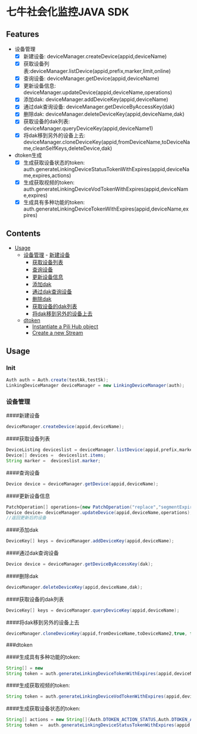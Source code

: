 # 七牛社会化监控JAVA SDK

## Features

- 设备管理
	- [x] 新建设备: deviceManager.createDevice(appid,deviceName)
	- [x] 获取设备列表:deviceManager.listDevice(appid,prefix,marker,limit,online)
	- [x] 查询设备: deviceManager.getDevice(appid,deviceName)
	- [x] 更新设备信息: deviceManager.updateDevice(appid,deviceName,operations)
	- [x] 添加dak: deviceManager.addDeviceKey(appid,deviceName)
	- [x] 通过dak查询设备: deviceManager.getDeviceByAccessKey(dak)
	- [x] 删除dak: deviceManager.deleteDeviceKey(appid,deviceName,dak)
	- [x] 获取设备的dak列表: deviceManager.queryDeviceKey(appid,deviceName1)
	- [x] 将dak移到另外的设备上去: deviceManager.cloneDeviceKey(appid,fromDeviceName,toDeviceName,cleanSelfKeys,deleteDevice,dak)
- dtoken生成
	- [x] 生成获取设备状态的token: auth.generateLinkingDeviceStatusTokenWithExpires(appid,deviceName,expires,actions)
	- [x] 生成获取视频的token: auth.generateLinkingDeviceVodTokenWithExpires(appid,deviceName,expires)
	- [x] 生成具有多种功能的token: auth.generateLinkingDeviceTokenWithExpires(appid,deviceName,expires)

## Contents


- [Usage](#usage)
	- [设备管理](#设备管理)
	        - [新建设备](#新建设备)
		- [获取设备列表](#获取设备列表)
		- [查询设备](#查询设备)
		- [更新设备信息](#更新设备信息)
		- [添加dak](#添加dak)
		- [通过dak查询设备](#通过dak查询设备)
		- [删除dak](#删除dak)
		- [获取设备的dak列表](#获取设备的dak列表)
		- [将dak移到另外的设备上去](#将dak移到另外的设备上去)
	- [dtoken](#dtoken)
		- [Instantiate a Pili Hub object](#instantiate-a-pili-hub-object)
		- [Create a new Stream](#create-a-new-stream)


## Usage

### Init

```java
Auth auth = Auth.create(testAk,testSk);
LinkingDeviceManager deviceManager = new LinkingDeviceManager(auth);
```

### 设备管理

####新建设备

```java
deviceManager.createDevice(appid,deviceName);
```
####获取设备列表

```java
DeviceListing deviceslist = deviceManager.listDevice(appid,prefix,marker,limit,online)
Device[] devices =  deviceslist.items;
String marker =  deviceslist.marker;
```
####查询设备

```java
Device device = deviceManager.getDevice(appid,deviceName);
```
####更新设备信息

```java
PatchOperation[] operations={new PatchOperation("replace","segmentExpireDays",9)};
Device device= deviceManager.updateDevice(appid,deviceName,operations);
//返回更新后的设备
```
####添加dak

```java
DeviceKey[] keys = deviceManager.addDeviceKey(appid,deviceName);
```
####通过dak查询设备

```java
Device device = deviceManager.getDeviceByAccessKey(dak);
```
####删除dak

```java
deviceManager.deleteDeviceKey(appid,deviceName,dak);
```
####获取设备的dak列表

```java
DeviceKey[] keys = deviceManager.queryDeviceKey(appid,deviceName);
```
####将dak移到另外的设备上去

```java
deviceManager.cloneDeviceKey(appid,fromDeviceName,toDeviceName2,true, false,dak)
```


###dtoken

####生成具有多种功能的token:
```java
String[] = new
String token = auth.generateLinkingDeviceTokenWithExpires(appid,deviceName,expires,actions);
```


####生成获取视频的token: 
```java
String token = auth.generateLinkingDeviceVodTokenWithExpires(appid,deviceName,expires)
```
####生成获取设备状态的token:
```java
String[] actions = new String[]{Auth.DTOKEN_ACTION_STATUS,Auth.DTOKEN_ACTION_VOD,Auth.DTOKEN_ACTION_TUTK};
String token =  auth.generateLinkingDeviceStatusTokenWithExpires(appid,deviceName,expires)
```